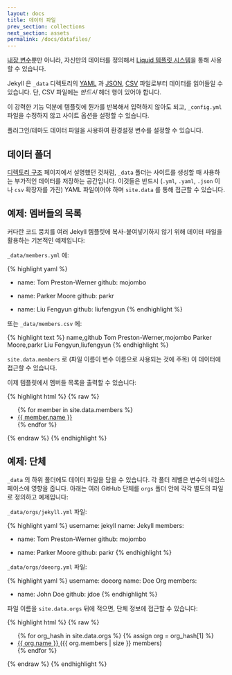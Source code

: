 ```yaml
---
layout: docs
title: 데이터 파일
prev_section: collections
next_section: assets
permalink: /docs/datafiles/
---
```


[내장 변수](../variables/)뿐만 아니라, 자신만의 데이터를 정의해서 [Liquid 템플릿
시스템](https://wiki.github.com/shopify/liquid/liquid-for-designers)을 통해
사용할 수 있습니다.

Jekyll 은 `_data` 디렉토리의 [YAML](http://yaml.org/) 과 [JSON](http://www.json.org/),
[CSV](https://en.wikipedia.org/wiki/Comma-separated_values) 파일로부터 데이터를
읽어들일 수 있습니다. 단, CSV 파일에는 *반드시* 헤더 행이 있어야 합니다.

이 강력한 기능 덕분에 템플릿에 뭔가를 반복해서 입력하지 않아도 되고,
`_config.yml` 파일을 수정하지 않고 사이트 옵션을 설정할 수 있습니다.

플러그인/테마도 데이터 파일을 사용하여 환경설정 변수를 설정할 수 있습니다.

## 데이터 폴더

[디렉토리 구조](../structure/) 페이지에서 설명했던 것처럼, `_data` 폴더는
사이트를 생성할 때 사용하는 부가적인 데이터를 저장하는 공간입니다. 이것들은
반드시 (`.yml`, `.yaml`, `.json` 이나 `csv` 확장자를 가진) YAML 파일이어야 하며
`site.data` 를 통해 접근할 수 있습니다.

## 예제: 멤버들의 목록

커다란 코드 뭉치를 여러 Jekyll 템플릿에 복사-붙여넣기하지 않기 위해 데이터
파일을 활용하는 기본적인 예제입니다:

`_data/members.yml` 에:

{% highlight yaml %}
- name: Tom Preston-Werner
  github: mojombo

- name: Parker Moore
  github: parkr

- name: Liu Fengyun
  github: liufengyun
{% endhighlight %}

또는 `_data/members.csv` 에:

{% highlight text %}
name,github
Tom Preston-Werner,mojombo
Parker Moore,parkr
Liu Fengyun,liufengyun
{% endhighlight %}

`site.data.members` 로 (파일 이름이 변수 이름으로 사용되는 것에 주목) 이
데이터에 접근할 수 있습니다.

이제 템플릿에서 멤버들 목록을 출력할 수 있습니다:

{% highlight html %}
{% raw %}
<ul>
{% for member in site.data.members %}
  <li>
    <a href="https://github.com/{{ member.github }}">
      {{ member.name }}
    </a>
  </li>
{% endfor %}
</ul>
{% endraw %}
{% endhighlight %}

## 예제: 단체

`_data` 의 하위 폴더에도 데이터 파일을 담을 수 있습니다. 각 폴더 레벨은 변수의 네임스페이스에 영향을 줍니다. 아래는 여러 GitHub 단체를 `orgs` 폴더 안에 각각 별도의 파일로 정의하고 예제입니다:

`_data/orgs/jekyll.yml` 파일:

{% highlight yaml %}
username: jekyll
name: Jekyll
members:
  - name: Tom Preston-Werner
    github: mojombo

  - name: Parker Moore
    github: parkr
{% endhighlight %}

`_data/orgs/doeorg.yml` 파일:

{% highlight yaml %}
username: doeorg
name: Doe Org
members:
  - name: John Doe
    github: jdoe
{% endhighlight %}

파일 이름을 `site.data.orgs` 뒤에 적으면, 단체 정보에 접근할 수 있습니다:

{% highlight html %}
{% raw %}
<ul>
{% for org_hash in site.data.orgs %}
{% assign org = org_hash[1] %}
  <li>
    <a href="https://github.com/{{ org.username }}">
      {{ org.name }}
    </a>
    ({{ org.members | size }} members)
  </li>
{% endfor %}
</ul>
{% endraw %}
{% endhighlight %}

